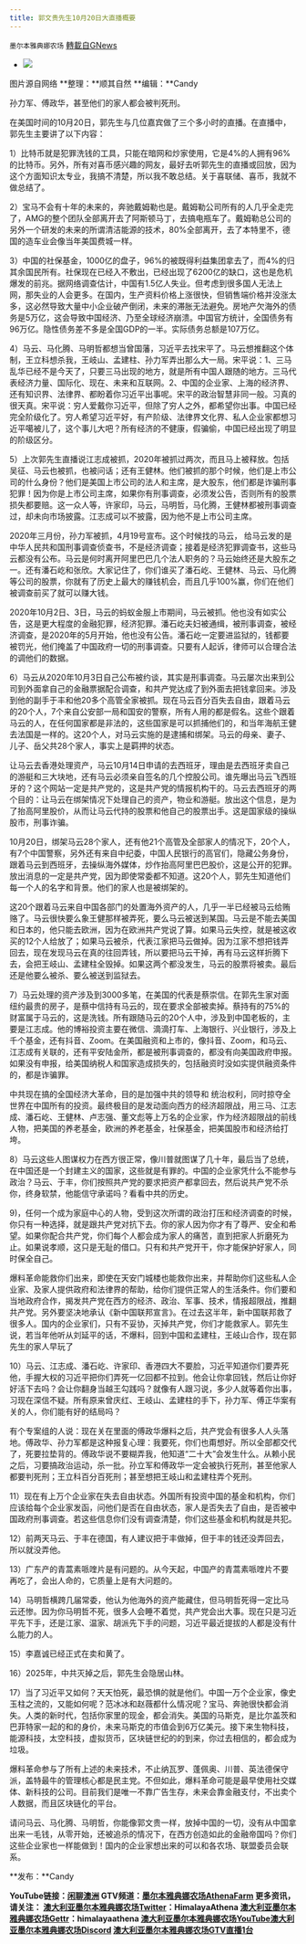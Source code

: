 ```yaml
---
title: 郭文贵先生10月20日大直播概要
---
```

`墨尔本雅典娜农场` [轉載自GNews](https://gnews.org/zh-hans/1609798/)

- ![](https://assets.gnews.org/wp-content/uploads/2021/10/孙力军.png)

图片源自网络
**整理：**顺其自然
**编辑：**Candy

孙力军、傅政华，甚至他们的家人都会被判死刑。

在美国时间的10月20日，郭先生与几位嘉宾做了三个多小时的直播。在直播中，郭先生主要讲了以下内容：

1）比特币就是犯罪洗钱的工具，只能在暗网和炒家使用，它是4%的人拥有96%的比特币。另外，所有对喜币感兴趣的网友，最好去听郭先生的直播或回放，因为这个方面知识太专业，我搞不清楚，所以我不敢总结。关于喜联储、喜币，我就不做总结了。

2）宝马不会有十年的未来的，奔驰戴姆勒也是。戴姆勒公司所有的人几乎全走完了，AMG的整个团队全部离开去了阿斯顿马丁，去搞电瓶车了。戴姆勒总公司的另外一个研发的未来的所谓清洁能源的技术，80%全部离开，去了本特里不，德国的造车业会像当年美国费城一样。



3）中国的社保基金，1000亿的盘子，96%的被既得利益集团拿去了，而4%的归其余国民所有。社保现在已经入不敷出，已经出现了6200亿的缺口，这也是危机爆发的前兆。据网络调查估计，中国有1.5亿人失业。但考虑到很多国人无法上网，那失业的人会更多。在国内，生产资料价格上涨很快，但销售端价格并没涨太多，这必然导致大量中小企业破产倒闭，未来的滞胀无法避免。房地产欠海外的债务是5万亿，这会导致中国经济、乃至全球经济崩溃。中国官方统计，全国债务有96万亿。隐性债务差不多是全国GDP的一半。实际债务总额是107万亿。

4）马云、马化腾、马明哲都想当曾国藩，习近平去找宋平了。马云想推翻这个体制，王立科想杀我，王岐山、孟建柱、孙力军弄出那么大一局。宋平说：1、三马乱华已经不是今天了，只要三马出现的地方，就是所有中国人跟随的地方。三马代表经济力量、国际化、现在、未来和互联网。2、中国的企业家、上海的经济界、还有知识界、法律界、都盼着你习近平出事呢。宋平的政治智慧非同一般。习真的很天真。宋平说：穷人爱戴你习近平，但除了穷人之外，都希望你出事。中国已经完全阶级化了。穷人希望习近平好，有产阶级、法律界文化界、私人企业家都想习近平噶被儿了，这个事儿大吧？所有经济的不健康，假骗偷，中国已经出现了明显的阶级区分。

5）上次郭先生直播说江志成被抓，2020年被抓过两次，而且马上被释放。包括吴征、马云也被抓，也被问话；还有王健林。他们被抓的那个时候，他们是上市公司的什么身份？他们是美国上市公司的法人和主席，是大股东，他们都是诈骗刑事犯罪！因为你是上市公司主席，如果你有刑事调查，必须发公告，否则所有的股票损失都要赔。这一众人等，许家印，马云，马明哲，马化腾，王健林都被刑事调查过，却未向市场披露。江志成可以不披露，因为他不是上市公司主席。

2020年三月份，孙力军被抓，4月19号宣布。这个时候找的马云， 给马云发的是中华人民共和国刑事调查侦查书，不是经济调查；接着是经济犯罪调查书，这些马云都没有公布。马云是何时离开阿里巴巴几个法人职务的？马云始终还是大股东之一。还有潘石屹和张欣。大家记住了，你们谁买了潘石屹、王健林、马云、马化腾等公司的股票，你就有了历史上最大的赚钱机会，而且几乎100%赢，你们在他们被调查前买了就可以赚大钱。

2020年10月2日、3日，马云的蚂蚁金服上市期间，马云被抓。他也没有如实公告，这是更大程度的金融犯罪，经济犯罪。潘石屹夫妇被通缉，被刑事调查，被经济调查，是2020年的5月开始，他也没有公告。潘石屹一定要进监狱的，钱都要被罚光，他们掩盖了中国政府一切的刑事调查。只要有人起诉，律师可以合理合法的调他们的数据。

6）马云从2020年10月3日自己公布被约谈，其实是刑事调查。马云屡次出来到公司到外面拿自己的金融票据配合调查，和共产党达成了到外面去把钱拿回来。涉及到他的副手于丰和他20多个高管全家被抓。现在马云百分百失去自由，跟着马云的20个人，7个来自公安部一局和国安的警察，所有人用的都是假名。这些个跟着马云的人，在任何国家都是非法的，这些国家是可以抓捕他们的，和当年海航王健去法国是一样的。这20个人，对马云实施的是逮捕和绑架。马云的母亲、妻子、儿子、岳父共28个家人，事实上是羁押的状态。

让马云去香港处理资产，马云10月14日申请的去西班牙，理由是去西班牙卖自己的游艇和三大块地，还有马云必须亲自签名的几个控股公司。谁先曝出马云飞西班牙的？这个网站一定是共产党的，这是共产党的情报机构干的。马云去西班牙的两个目的：让马云在绑架情况下处理自己的资产，物业和游艇。放出这个信息，是为了抬高阿里股价，从而让马云代持的股票和他自己的股票出手。这是国家级的操纵股市，刑事诈骗。

10月20日，绑架马云28个家人，还有他21个高管及全部家人的情况下，20个人，有7个中国警察，另外还有来自中纪委，中国人民银行的高官们，隐藏公务身份，跟着马云到西班牙，去操纵海外媒体，炒作抬高阿里巴巴股价，这是公开的犯罪。放出消息的一定是共产党，因为即使常委都不知道。这20个人，郭先生知道他们每一个人的名字和背景。他们的家人也是被绑架的。

这20个跟着马云来自中国各部门的处置海外资产的人，几乎一半已经被马云给贿赂了。马云很快要么象王健那样被弄死，要么马云被送到某国。马云是不能去美国和日本的，他只能去欧洲，因为在欧洲共产党说了算。如果马云失控，就是被这收买的12个人给放了；如果马云被杀，代表江家把马云做掉。因为江家不想把钱弄回去，现在发现马云在真的往回弄钱，所以要把马云干掉，再有马云这样折腾下去，会把王岐山、孟建柱全毁掉。如果这两个都没发生，马云的股票将被卖。最后还是他要么被杀、要么被送到监狱去。

7）马云处理的资产涉及到3000多笔，在美国的代表是蔡崇信。在郭先生家对面纽约最贵的房子，是蔡中信持有马云的，现在要求全部被卖掉。蔡持有的75%的财富属于马云的，这是洗钱。所有跟随马云的20个人中，涉及到中国老板的，主要是江志成。他的博裕投资主要在微信、滴滴打车、上海银行、兴业银行，涉及上千个基金，还有抖音、Zoom。在美国融资和上市的，像抖音、Zoom，和马云、江志成有关联的，还有平安陆金所，都是被刑事调查的，都没有向美国政府申报。如果没有申报，给美国纳税人和国家造成损失的，包括融资时没如实提供融资条件的，都是诈骗罪。

中共现在搞的全国经济大革命，目的是加强中共的领导和 统治权利，同时掠夺全世界在中国所有的投资。最终极目的是发动面向西方的经济超限战，用三马、江志成、潘石屹、王健林、卢志强、董文彪等上万名的企业家，作为经济超限战的前线人物，把美国的养老基金，欧洲的养老基金，社保基金，把美国股市和经济给打垮。

8）马云这些人图谋权力在西方很正常，像川普就图谋了几十年，最后当了总统，在中国还是一个封建主义的国家，这些就是有罪的。中国的企业家凭什么不能参与政治？马云、于丰，你们按照共产党的要求把资产都拿回去，然后说共产党不杀你，终身软禁，他能信守承诺吗？看看中共的历史。

9)，任何一个成为家庭中心的人物，受到这次所谓的政治打压和经济调查的时候，你只有一种选择，就是跟共产党对抗下去。你的家人因为你才有了尊严、安全和希望。如果你配合共产党，你们每个人都会成为家人的痛苦，直到把家人折磨死为止。如果说孝顺，这只是无耻的借口。只有和共产党开干，你才能保护好家人，同时保全自己。

爆料革命能救你们出来，即使在天安门城楼也能救你出来，并帮助你们这些私人企业家、及家人提供政府和法律界的帮助，给你们提供正常人的生活条件。你们要和当地政府合作，揭发共产党在西方的经济、政治、军事、技术，情报超限战，推翻共产党。另外要坚决地承认《新中国联邦宣言》。在过去这半年，新中国联邦救了很多人。国内的企业家们，只有不妥协，灭掉共产党，你们才能救家人。郭先生说，若当年他听从刘延平的话，不爆料，回到中国和孟建柱，王岐山合作，现在郭先生的家人早玩了

10）马云、江志成、潘石屹、许家印、香港四大不要脸，习近平知道你们要弄死他，手握大权的习近平把你们弄死一亿回都不拉到。他会让你拿回钱，然后让你好好活下去吗？会让你翻身当越王勾践吗？就像有人跟习说，多少人就等着你出事，习现在深信不疑。所有原来曾庆红、王岐山、孟建柱的手下，孙力军、傅正华案有关的人，你们能有好的结局吗？

有个专案组的人说：现在关在里面的傅政华爆料之后，共产党会有很多人人头落地。傅政华、孙力军都是这种报复心理：我要死，你们也甭想好。所以全部都交代了，死要拉垫背的。傅政华说不要糊弄我，他知道“二十大”会发生什么。从赖小民之后，习要搞政治运动，杀一批。孙立军和傅政华一定会被执行死刑，甚至他家人都要判死刑；王立科百分百死刑；甚至想把王岐山和孟建柱弄个死刑。

11）现在有上万个企业家在失去自由状态。外国所有投资中国的基金和机构，你们应该给每个企业家发函，问他们是否在自由状态，家人是否失去了自由，是否被中国政府刑事调查。若这些信息你们没有调查清楚，你们这些基金和机构就是共犯。

12）前两天马云、于丰在德国，有人建议把于丰做掉，但于丰的钱还没弄回去，所以就没弄他。

13）广东产的青蒿素哌喹片是有问题的。从今天起，中国产的青蒿素哌喹片不要再吃了，会出人命的，它质量上是有大问题的。

14）马明哲横跨几届常委，他认为他海外的资产能藏住，但马明哲死得一定比马云还惨。因为你马明哲不死，很多人会睡不着觉，共产党会出大事。现在只是习近平先下手，还是江家、温家、胡派先下手的问题，习近平最近提拔的人都是没有什么能力的人。

15）李嘉诚已经正式在卖和黄了。

16）2025年，中共灭掉之后，郭先生会隐居山林。

17）当了习近平又如何？天天怕死，最恐惧的就是他们。中国一万个企业家，像史玉柱之流的，又能如何呢？范冰冰和赵薇都什么情况呢？宝马、奔驰很快都会消失。人类的新时代，包括你家里的现金，都会消失。美国的马斯克，是比尔盖茨和巴菲特家一起的和的身价，未来马斯克的市值会到6万亿美元。接下来生物科技，能源科技，太空科技，虚拟货币，区块链世纪的的到来，你过去相信的，都会成为垃圾。

爆料革命参与了所有上述的未来技术，不止纳瓦罗、蓬佩奥、川普、英法德保守派，盖特最牛的管理核心都是民主党。不但如此，爆料革命可能是最早使用社交媒体、新科技的公司。目前我们是唯一不靠广告生存，未来会靠金融支付，不出卖个人数据，而且区块链化的平台。

请问马云、马化腾、马明哲，你能像郭文贵一样，放掉中国的一切，没有从中国拿出来一毛钱，从零开始，还被追杀的情况下，在西方创造如此的金融帝国吗？你们这些企业家也一样能做到！国内的企业家想出来的可以和各农场、联盟委员会联系。

**发布：**Candy

**YouTube链接：[闲聊澳洲](https://www.youtube.com/channel/UCPxB0vpNpmHN0hORXK4gj2A)
GTV频道：[墨尔本雅典娜农场AthenaFarm](https://gtv.org/video/id=6153fecc42a8af3151a72e5b)
更多资讯，请关注：
[澳大利亚墨尔本雅典娜农场Twitter](https://twitter.com/HimalayaAthena1)：HimalayaAthena
[澳大利亚墨尔本雅典娜农场Gettr](https://www.gettr.com/user/himalayaathena)：himalayaathena
[澳大利亚墨尔本雅典娜农场YouTube](https://youtube.com/channel/UC-tz4lmA7mG3FzYbylgqjTQ)[澳大利亚墨尔本雅典娜农场Discord](https://discord.gg/76QVRChsgU)
[澳大利亚墨尔本雅典娜农场GTV直播1台](https://www.gtv.org/user/5f72f8f60cd82c6bb6a248a6)**
